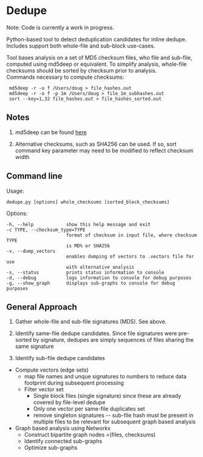 Dedupe
======
Note:  Code is currently a work in progress.

Python-based tool to detect deduplication candidates for inline dedupe.  
Includes support both whole-file and sub-block use-cases.

Tool bases analysis on a set of MD5 checksum files, who file and sub-file, 
computed using md5deep or equivalent. 
To simplify analysis, whole-file checksums should be sorted by checksum prior to analysis.  
Commands necessary to compute checksums:

     md5deep -r -o f /Users/doug > file_hashes.out
     md5deep -r -o f -p 1m /Users/doug > file_1m_subhashes.out
     sort --key=1,32 file_hashes.out > file_hashes_sorted.out
     
## Notes ##
 
 1. md5deep can be found [here](http://md5deep.sourceforge.net/)
 
 2. Alternative checksums, such as SHA256 can be used.  If so, 
    sort command key parameter may need to be modified to reflect checksum width      

## Command line ##

Usage:

    dedupe.py [options] whole_checksums [sorted_block_checksums]

Options:

    -h, --help            show this help message and exit
    -c TYPE, --checksum_type=TYPE
                          format of checksum in input file, where checksum TYPE
                          is MD% or SHA256
    -v, --dump_vectors
                          enables dumping of vectors to .vectors file for use
                          with alternative analysis
    -s, --status          prints status information to console
    -d, --debug           logs information to console for debug purposes
    -g, --show_graph      displays sub-graphs to console for debug purposes


## General Approach ##

 1. Gather whole-file and sub-file signatures (MD5). See above.

 2. Identify same-file dedupe candidates.  Since file signatures were pre-sorted by signature, 
 dedupes are simply sequences of files sharing the same signature

 3. Identify sub-file dedupe candidates
   - Compute vectors (edge sets)
       + map file names and unque signatures to numbers to reduce
           data footprint during subsequent processing
       + Filter vector set
          * Single block files (single signature) since these are already 
            covered by file-level dedupe
          * Only one vector per same-file duplicates set
          * remove singleton signatures -- sub-file hash must be
            present in multiple files to be relevant for subsequent
            graph based analysis
   - Graph based analysis using Networkx
       + Construct bipartite graph nodes =(files, checksums)
       + Identify connected sub-graphs
       + Optimize sub-graphs
